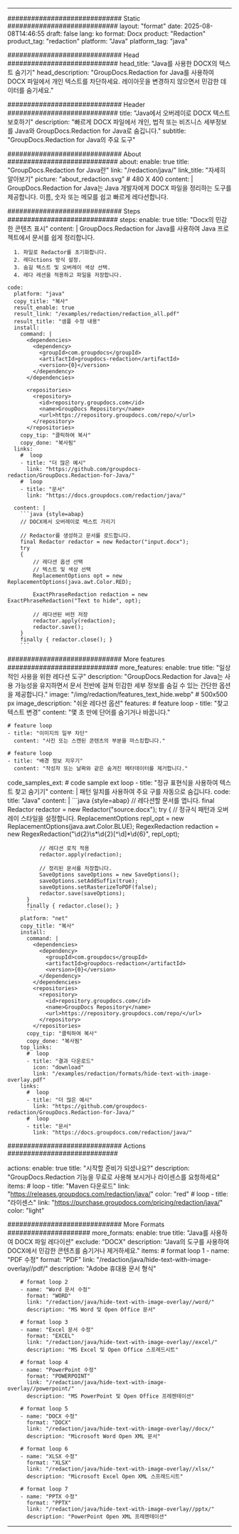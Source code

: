 
---
############################# Static ############################
layout: "format"
date:  2025-08-08T14:46:55
draft: false
lang: ko
format: Docx
product: "Redaction"
product_tag: "redaction"
platform: "Java"
platform_tag: "java"

############################# Head ############################
head_title: "Java를 사용한 DOCX의 텍스트 숨기기"
head_description: "GroupDocs.Redaction for Java를 사용하여 DOCX 파일에서 개인 텍스트를 차단하세요. 레이아웃을 변경하지 않으면서 민감한 데이터를 숨기세요."

############################# Header ############################
title: "Java에서 오버레이로 DOCX 텍스트 보호하기" 
description: "빠르게 DOCX 파일에서 개인, 법적 또는 비즈니스 세부정보를 Java와 GroupDocs.Redaction for Java로 숨깁니다."
subtitle: "GroupDocs.Redaction for Java의 주요 도구" 

############################# About ############################
about:
    enable: true
    title: "GroupDocs.Redaction for Java란"
    link: "/redaction/java/"
    link_title: "자세히 알아보기"
    picture: "about_redaction.svg" # 480 X 400
    content: |
       GroupDocs.Redaction for Java는 Java 개발자에게 DOCX 파일을 정리하는 도구를 제공합니다. 이름, 숫자 또는 메모를 쉽고 빠르게 레다션합니다.

############################# Steps ############################
steps:
    enable: true
    title: "Docx의 민감한 콘텐츠 표시"
    content: |
      GroupDocs.Redaction for Java를 사용하여 Java 프로젝트에서 문서를 쉽게 정리합니다.
      
      1. 파일로 Redactor를 초기화합니다.
      2. 레다ctions 방식 설정.
      3. 숨길 텍스트 및 오버레이 색상 선택.
      4. 레다 레션을 적용하고 파일을 저장합니다.
   
    code:
      platform: "java"
      copy_title: "복사"
      result_enable: true
      result_link: "/examples/redaction/redaction_all.pdf"
      result_title: "샘플 수정 내용"
      install:
        command: |
          <dependencies>
            <dependency>
              <groupId>com.groupdocs</groupId>
              <artifactId>groupdocs-redaction</artifactId>
              <version>{0}</version>
            </dependency>
          </dependencies>

          <repositories>
            <repository>
              <id>repository.groupdocs.com</id>
              <name>GroupDocs Repository</name>
              <url>https://repository.groupdocs.com/repo/</url>
            </repository>
          </repositories>
        copy_tip: "클릭하여 복사"
        copy_done: "복사됨"
      links:
        #  loop
        - title: "더 많은 예시"
          link: "https://github.com/groupdocs-redaction/GroupDocs.Redaction-for-Java/"
        #  loop
        - title: "문서"
          link: "https://docs.groupdocs.com/redaction/java/"
          
      content: |
        ```java {style=abap}
        // DOCX에서 오버레이로 텍스트 가리기

        // Redactor를 생성하고 문서를 로드합니다.
        final Redactor redactor = new Redactor("input.docx");
        try
        {
            // 레다션 옵션 선택
            // 텍스트 및 색상 선택
            ReplacementOptions opt = new ReplacementOptions(java.awt.Color.RED);
            
            ExactPhraseRedaction redaction = new ExactPhraseRedaction("Text to hide", opt);

            // 레다션된 버전 저장
            redactor.apply(redaction);
            redactor.save();
        }
        finally { redactor.close(); }
        ```            


############################# More features ############################
more_features:
  enable: true
  title: "일상적인 사용을 위한 레다션 도구"
  description: "GroupDocs.Redaction for Java는 사용 가능성을 유지하면서 문서 전반에 걸쳐 민감한 세부 정보를 숨길 수 있는 간단한 옵션을 제공합니다."
  image: "/img/redaction/features_text_hide.webp" # 500x500 px
  image_description: "쉬운 레다션 옵션"
  features:
    # feature loop
    - title: "찾고 텍스트 변경"
      content: "몇 초 만에 단어를 숨기거나 바꿉니다."

    # feature loop
    - title: "이미지의 일부 차단"
      content: "사진 또는 스캔된 콘텐츠의 부분을 마스킹합니다."

    # feature loop
    - title: "배경 정보 지우기"
      content: "작성자 또는 날짜와 같은 숨겨진 메타데이터를 제거합니다."
      
  code_samples_ext:
    # code sample ext loop
    - title: "정규 표현식을 사용하여 텍스트 찾고 숨기기"
      content: |
        패턴 일치를 사용하여 주요 구를 자동으로 숨깁니다.
      code:
        title: "Java"
        content: |
          ```java {style=abap}
          //  레다션할 문서를 엽니다.
          final Redactor redactor = new Redactor("source.docx");
          try
          {
              // 정규식 패턴과 오버레이 스타일을 설정합니다.
              ReplacementOptions repl_opt = new ReplacementOptions(java.awt.Color.BLUE);
              RegexRedaction redaction = new RegexRedaction("\\d{2}\\s*\\d{2}[^\\d]*\\d{6}", repl_opt);
              
              // 레다션 로직 적용
              redactor.apply(redaction);

              // 정리된 문서를 저장합니다.
              SaveOptions saveOptions = new SaveOptions();
              saveOptions.setAddSuffix(true);
              saveOptions.setRasterizeToPDF(false);
              redactor.save(saveOptions);
          }
          finally { redactor.close(); }
          ```
        platform: "net"
        copy_title: "복사"
        install:
          command: |
            <dependencies>
              <dependency>
                <groupId>com.groupdocs</groupId>
                <artifactId>groupdocs-redaction</artifactId>
                <version>{0}</version>
              </dependency>
            </dependencies>
            <repositories>
              <repository>
                <id>repository.groupdocs.com</id>
                <name>GroupDocs Repository</name>
                <url>https://repository.groupdocs.com/repo/</url>
              </repository>
            </repositories>
          copy_tip: "클릭하여 복사"
          copy_done: "복사됨"
        top_links:
          #  loop
          - title: "결과 다운로드"
            icon: "download"
            link: "/examples/redaction/formats/hide-text-with-image-overlay.pdf"
        links:
          #  loop
          - title: "더 많은 예시"
            link: "https://github.com/groupdocs-redaction/GroupDocs.Redaction-for-Java/"
          #  loop
          - title: "문서"
            link: "https://docs.groupdocs.com/redaction/java/"


############################# Actions ############################

actions:
  enable: true
  title: "시작할 준비가 되셨나요?"
  description: "GroupDocs.Redaction 기능을 무료로 사용해 보시거나 라이센스를 요청하세요"
  items:
    #  loop
    - title: "Maven 다운로드"
      link: "https://releases.groupdocs.com/redaction/java/"
      color: "red"
        #  loop
    - title: "라이센스"
      link: "https://purchase.groupdocs.com/pricing/redaction/java/"
      color: "light"


############################# More Formats #####################
more_formats:
    enable: true
    title: "Java를 사용하여 DOCX 파일 레다이션"
    exclude: "DOCX"
    description: "Java의 도구를 사용하여 DOCX에서 민감한 콘텐츠를 숨기거나 제거하세요."
    items: 
        # format loop 1
        - name: "PDF 수정"
          format: "PDF"
          link: "/redaction/java/hide-text-with-image-overlay//pdf/"
          description: "Adobe 휴대용 문서 형식"

        # format loop 2
        - name: "Word 문서 수정"
          format: "WORD"
          link: "/redaction/java/hide-text-with-image-overlay//word/"
          description: "MS Word 및 Open Office 문서"
          
        # format loop 3
        - name: "Excel 문서 수정"
          format: "EXCEL"
          link: "/redaction/java/hide-text-with-image-overlay//excel/"
          description: "MS Excel 및 Open Office 스프레드시트"

        # format loop 4
        - name: "PowerPoint 수정"
          format: "POWERPOINT"
          link: "/redaction/java/hide-text-with-image-overlay//powerpoint/"
          description: "MS PowerPoint 및 Open Office 프레젠테이션"

        # format loop 5
        - name: "DOCX 수정"
          format: "DOCX"
          link: "/redaction/java/hide-text-with-image-overlay//docx/"
          description: "Microsoft Word Open XML 문서"
          
        # format loop 6
        - name: "XLSX 수정"
          format: "XLSX"
          link: "/redaction/java/hide-text-with-image-overlay//xlsx/"
          description: "Microsoft Excel Open XML 스프레드시트"
          
        # format loop 7
        - name: "PPTX 수정"
          format: "PPTX"
          link: "/redaction/java/hide-text-with-image-overlay//pptx/"
          description: "PowerPoint Open XML 프레젠테이션"


---